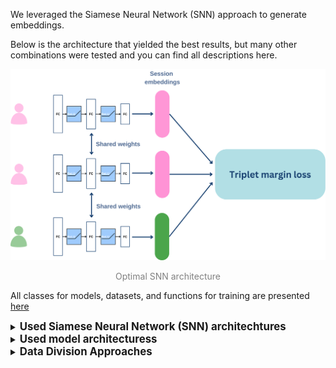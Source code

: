 We leveraged the Siamese Neural Network (SNN) approach to generate embeddings.


Below is the architecture that yielded the best results, but many other combinations were tested and you can find all descriptions here.

<div align="center">
    <img src="../docs/images/Final_SNN_architecture.png" alt="Best result SNN architecture" width="700"/>
    <p style="color: #808080;">Optimal SNN architecture</p>
</div>


All classes for models, datasets, and functions for training are presented [here](siamese_nn_utils.py)

<details><summary><b><big>Used Siamese Neural Network (SNN) architechtures</big></b></summary>

While training the model we tried SNN for pairs and triplets. 

1. SNN for pairs:

<div align="center">
    <img src="../docs/images/SNN_pairs.png" alt="SNN pairs" width="700"/>
    <p style="color: #808080;">SNN architecture for pairs</p>
</div>

Used losses for training:
**Contrastive loss based on Euclidean distance**:

*L =  y * D² + (1 - y) * max(0, m — D)²*


*D* = Euclidean distance

**Contrastive loss based on Cosine Similarity**

*L = y * CD² + (1 - y) * max(0, m — CD)²*

*CD = 1 - cosine_similarity*


*m* - margin
*y = 1* for similar pairs
*y = 0* for dissimilar pairs

2. SNN for triplets:

<div align="center">
    <img src="../docs/images/SNN_triplets.png" alt="SNN triplets" width="700"/>
    <p style="color: #808080;">SNN architecture for triplets</p>
</div>

**Triplet Margin Loss**:
*L(a, p, n) = max{d(ai, pi) - d(ai, ni) + m, 0}*

*a* - anchor session
*p* - positive example - a session from a similar user
*n* - negative example - a session from a different user

*m* - margin
*d* - Euclidean distance
</details>

<details><summary><b><big>Used model architecturess</big></b></summary>

1. TabNet

2. 3 fully connected layers with ReLU activation function

<div align="center">
    <img src="../docs/images/3_layers_with_relu.png" alt="3 fc with relu" width="400"/>
    <p style="color: #808080;">3 fully connected layers with ReLU</p>
</div>


3. 3 fully connected layers with Sigmoid

4. 4 fully connected layers
</details>


<details><summary><b><big>Data Division Approaches
</big></b></summary>

We employed different strategies for splitting our data into training, testing, and validation sets.

1st

<div align="center">
    <img src="../docs/images/test_train_val_1.png" alt="Data division 1st" width="700"/>
    <p style="color: #808080;">Data division by users</p>
</div>


2nd

<div align="center">
    <img src="../docs/images/test_train_val_2.png" alt="Data division 1st" width="700"/>
    <p style="color: #808080;">Train, test and validation sets contain sessions from the same users</p>
</div>
</details>
